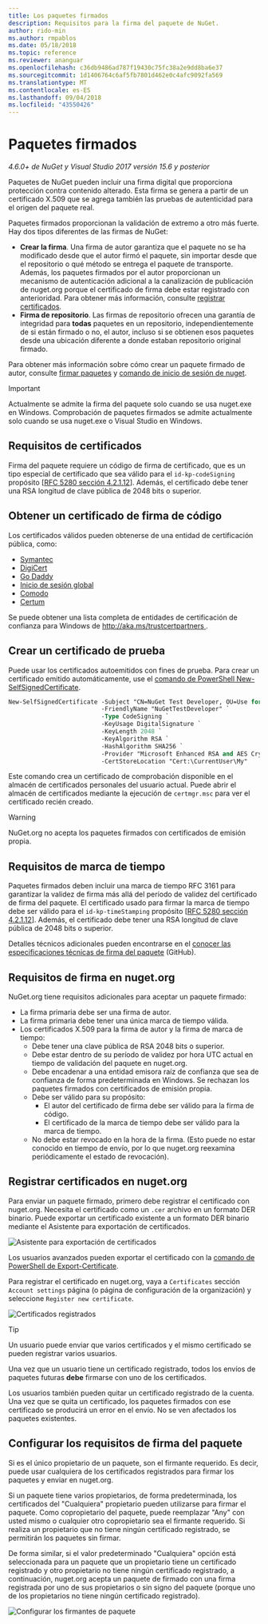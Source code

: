 ```yaml
---
title: Los paquetes firmados
description: Requisitos para la firma del paquete de NuGet.
author: rido-min
ms.author: rmpablos
ms.date: 05/18/2018
ms.topic: reference
ms.reviewer: ananguar
ms.openlocfilehash: c36db9486ad787f19430c75fc38a2e9dd8ba6e37
ms.sourcegitcommit: 1d1406764c6af5fb7801d462e0c4afc9092fa569
ms.translationtype: MT
ms.contentlocale: es-ES
ms.lasthandoff: 09/04/2018
ms.locfileid: "43550426"
---
```

# <a name="signed-packages"></a>Paquetes firmados

*4.6.0+ de NuGet y Visual Studio 2017 versión 15.6 y posterior*

Paquetes de NuGet pueden incluir una firma digital que proporciona protección contra contenido alterado. Esta firma se genera a partir de un certificado X.509 que se agrega también las pruebas de autenticidad para el origen del paquete real.

Paquetes firmados proporcionan la validación de extremo a otro más fuerte. Hay dos tipos diferentes de las firmas de NuGet:
- **Crear la firma**. Una firma de autor garantiza que el paquete no se ha modificado desde que el autor firmó el paquete, sin importar desde que el repositorio o qué método se entrega el paquete de transporte. Además, los paquetes firmados por el autor proporcionan un mecanismo de autenticación adicional a la canalización de publicación de nuget.org porque el certificado de firma debe estar registrado con anterioridad. Para obtener más información, consulte [registrar certificados](#register-certificate-on-nugetorg).
- **Firma de repositorio**. Las firmas de repositorio ofrecen una garantía de integridad para **todas** paquetes en un repositorio, independientemente de si están firmado o no, el autor, incluso si se obtienen esos paquetes desde una ubicación diferente a donde estaban repositorio original firmado.   

Para obtener más información sobre cómo crear un paquete firmado de autor, consulte [firmar paquetes](../create-packages/Sign-a-package.md) y [comando de inicio de sesión de nuget](../tools/cli-ref-sign.md).

> [!Important]
> Actualmente se admite la firma del paquete solo cuando se usa nuget.exe en Windows. Comprobación de paquetes firmados se admite actualmente solo cuando se usa nuget.exe o Visual Studio en Windows.

## <a name="certificate-requirements"></a>Requisitos de certificados

Firma del paquete requiere un código de firma de certificado, que es un tipo especial de certificado que sea válido para el `id-kp-codeSigning` propósito [[RFC 5280 sección 4.2.1.12](https://tools.ietf.org/html/rfc5280#section-4.2.1.12)]. Además, el certificado debe tener una RSA longitud de clave pública de 2048 bits o superior.

## <a name="get-a-code-signing-certificate"></a>Obtener un certificado de firma de código

Los certificados válidos pueden obtenerse de una entidad de certificación pública, como:

- [Symantec](https://trustcenter.websecurity.symantec.com/process/trust/productOptions?productType=SoftwareValidationClass3)
- [DigiCert](https://www.digicert.com/code-signing/)
- [Go Daddy](https://www.godaddy.com/web-security/code-signing-certificate)
- [Inicio de sesión global](https://www.globalsign.com/en/code-signing-certificate/)
- [Comodo](https://www.comodo.com/e-commerce/code-signing/code-signing-certificate.php)
- [Certum](https://www.certum.eu/certum/cert,offer_en_open_source_cs.xml) 

Se puede obtener una lista completa de entidades de certificación de confianza para Windows de [ http://aka.ms/trustcertpartners ](http://aka.ms/trustcertpartners).

## <a name="create-a-test-certificate"></a>Crear un certificado de prueba

Puede usar los certificados autoemitidos con fines de prueba. Para crear un certificado emitido automáticamente, use el [comando de PowerShell New-SelfSignedCertificate](/powershell/module/pkiclient/new-selfsignedcertificate.md).

```ps
New-SelfSignedCertificate -Subject "CN=NuGet Test Developer, OU=Use for testing purposes ONLY" `
                          -FriendlyName "NuGetTestDeveloper" `
                          -Type CodeSigning `
                          -KeyUsage DigitalSignature `
                          -KeyLength 2048 `
                          -KeyAlgorithm RSA `
                          -HashAlgorithm SHA256 `
                          -Provider "Microsoft Enhanced RSA and AES Cryptographic Provider" `
                          -CertStoreLocation "Cert:\CurrentUser\My" 
```

Este comando crea un certificado de comprobación disponible en el almacén de certificados personales del usuario actual. Puede abrir el almacén de certificados mediante la ejecución de `certmgr.msc` para ver el certificado recién creado.

> [!Warning]
> NuGet.org no acepta los paquetes firmados con certificados de emisión propia.

## <a name="timestamp-requirements"></a>Requisitos de marca de tiempo

Paquetes firmados deben incluir una marca de tiempo RFC 3161 para garantizar la validez de firma más allá del período de validez del certificado de firma del paquete. El certificado usado para firmar la marca de tiempo debe ser válido para el `id-kp-timeStamping` propósito [[RFC 5280 sección 4.2.1.12](https://tools.ietf.org/html/rfc5280#section-4.2.1.12)]. Además, el certificado debe tener una RSA longitud de clave pública de 2048 bits o superior.

Detalles técnicos adicionales pueden encontrarse en el [conocer las especificaciones técnicas de firma del paquete](https://github.com/NuGet/Home/wiki/Package-Signatures-Technical-Details) (GitHub).

## <a name="signature-requirements-on-nugetorg"></a>Requisitos de firma en nuget.org

NuGet.org tiene requisitos adicionales para aceptar un paquete firmado:

- La firma primaria debe ser una firma de autor.
- La firma primaria debe tener una única marca de tiempo válida.
- Los certificados X.509 para la firma de autor y la firma de marca de tiempo:
  - Debe tener una clave pública de RSA 2048 bits o superior.
  - Debe estar dentro de su período de validez por hora UTC actual en tiempo de validación del paquete en nuget.org.
  - Debe encadenar a una entidad emisora raíz de confianza que sea de confianza de forma predeterminada en Windows. Se rechazan los paquetes firmados con certificados de emisión propia.
  - Debe ser válido para su propósito: 
    - El autor del certificado de firma debe ser válido para la firma de código.
    - El certificado de la marca de tiempo debe ser válido para la marca de tiempo.
  - No debe estar revocado en la hora de la firma. (Esto puede no estar conocido en tiempo de envío, por lo que nuget.org reexamina periódicamente el estado de revocación).

## <a name="register-certificate-on-nugetorg"></a>Registrar certificados en nuget.org

Para enviar un paquete firmado, primero debe registrar el certificado con nuget.org. Necesita el certificado como un `.cer` archivo en un formato DER binario. Puede exportar un certificado existente a un formato DER binario mediante el Asistente para exportación de certificados.

![Asistente para exportación de certificados](media/CertificateExportWizard.png)

Los usuarios avanzados pueden exportar el certificado con la [comando de PowerShell de Export-Certificate](/powershell/module/pkiclient/export-certificate.md).

Para registrar el certificado en nuget.org, vaya a `Certificates` sección `Account settings` página (o página de configuración de la organización) y seleccione `Register new certificate`.

![Certificados registrados](media/registered-certs.png)

> [!Tip]
> Un usuario puede enviar que varios certificados y el mismo certificado se pueden registrar varios usuarios.

Una vez que un usuario tiene un certificado registrado, todos los envíos de paquetes futuras **debe** firmarse con uno de los certificados.

Los usuarios también pueden quitar un certificado registrado de la cuenta. Una vez que se quita un certificado, los paquetes firmados con ese certificado se producirá un error en el envío. No se ven afectados los paquetes existentes.

## <a name="configure-package-signing-requirements"></a>Configurar los requisitos de firma del paquete

Si es el único propietario de un paquete, son el firmante requerido. Es decir, puede usar cualquiera de los certificados registrados para firmar los paquetes y enviar en nuget.org.

Si un paquete tiene varios propietarios, de forma predeterminada, los certificados del "Cualquiera" propietario pueden utilizarse para firmar el paquete. Como copropietario del paquete, puede reemplazar "Any" con usted mismo o cualquier otro copropietario sea el firmante requerido. Si realiza un propietario que no tiene ningún certificado registrado, se permitirán los paquetes sin firmar. 

De forma similar, si el valor predeterminado "Cualquiera" opción está seleccionada para un paquete que un propietario tiene un certificado registrado y otro propietario no tiene ningún certificado registrado, a continuación, nuget.org acepta un paquete de firmado con una firma registrada por uno de sus propietarios o sin signo del paquete (porque uno de los propietarios no tiene ningún certificado registrado).

![Configurar los firmantes de paquete](media/configure-package-signers.png)
